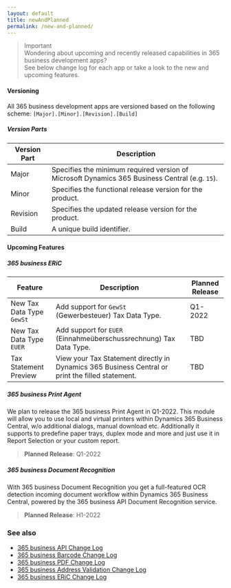 ```yaml
---
layout: default
title: newAndPlanned
permalink: /new-and-planned/
---
```


> Important<br>Wondering about upcoming and recently released capabilities in 365 business development apps?<br>See below change log for each app or take a look to the new and upcoming features.

#### Versioning

All 365 business development apps are versioned based on the following scheme:
    ```
    [Major].[Minor].[Revision].[Build]
    ```

##### Version Parts

| Version Part | Description | 
| --- | --- |
| Major | Specifies the minimum required version of Microsoft Dynamics 365 Business Central (e.g. `15`). |
| Minor | Specifies the functional release version for the product. |
| Revision | Specifies the updated release version for the product. | 
| Build | A unique build identifier. | 

#### Upcoming Features

##### 365 business ERiC

| Feature | Description | Planned Release |
| --- | --- | --- |
| New Tax Data Type `GewSt` | Add support for `GewSt` (Gewerbesteuer) Tax Data Type. | Q1-2022 |
| New Tax Data Type `EUER` | Add support for `EUER` (Einnahmeüberschussrechnung) Tax Data Type. | TBD |
| Tax Statement Preview | View your Tax Statement directly in Dynamics 365 Business Central or print the filled statement. | TBD |

##### 365 business Print Agent

We plan to release the 365 business Print Agent in Q1-2022. This module will allow you to use local and virtual printers within Dynamics 365 Business Central, w/o additional dialogs, manual download etc. Additionally it supports to predefine paper trays, duplex mode and more and just use it in Report Selection or your custom report.

> **Planned Release**: Q1-2022

##### 365 business Document Recognition

With 365 business Document Recognition you get a full-featured OCR detection incoming document workflow within Dynamics 365 Business Central, powered by the 365 business API Document Recognition service.

> **Planned Release**: H1-2022

### See also

- [365 business API Change Log](changelog/365-business-api/)
- [365 business Barcode Change Log](changelog/365-business-barcode/)
- [365 business PDF Change Log](changelog/365-business-pdf/)
- [365 business Address Validation Change Log](changelog/365-business-address-validation/)
- [365 business ERiC Change Log](changelog/365-business-eric/)